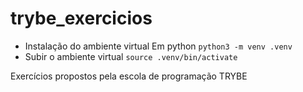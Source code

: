 # trybe_exercicios

- Instalação do ambiente virtual Em python
`python3 -m venv .venv`
- Subir o ambiente virtual
`source .venv/bin/activate`

Exercícios propostos pela escola de programação TRYBE
